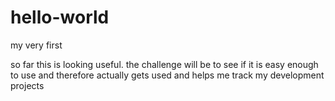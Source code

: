 hello-world
===========

my very first

so far this is looking useful.  the challenge will be to see if it is easy enough to use and therefore actually gets used and helps me track my development projects
